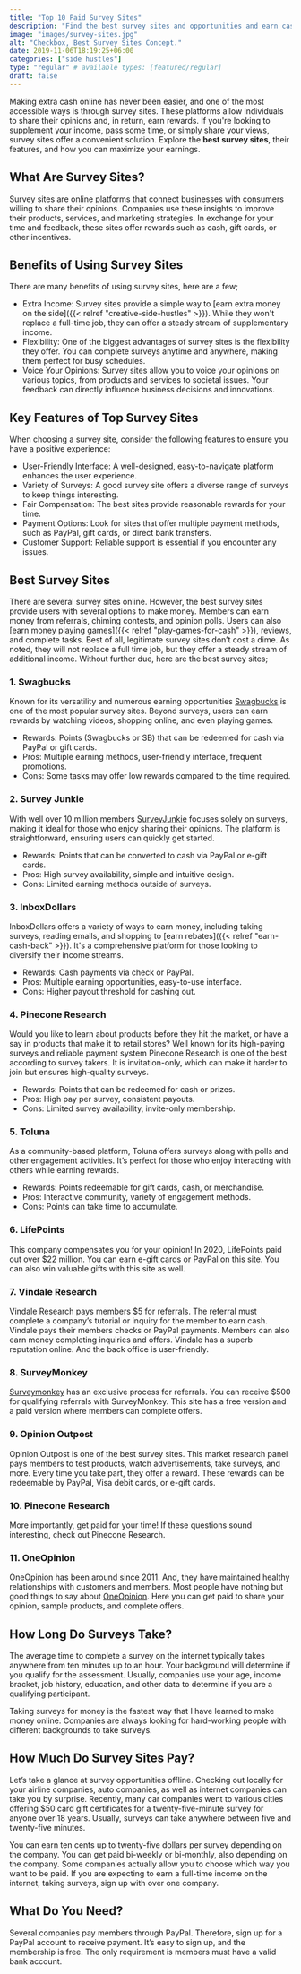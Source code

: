 ```yaml
---
title: "Top 10 Paid Survey Sites"
description: "Find the best survey sites and opportunities and earn cash, rewards, or gift cards. Get paid top dollar opinions completing questionnaires."
image: "images/survey-sites.jpg"
alt: "Checkbox, Best Survey Sites Concept."
date: 2019-11-06T18:19:25+06:00
categories: ["side hustles"]
type: "regular" # available types: [featured/regular]
draft: false
---
```


Making extra cash online has never been easier, and one of the most accessible ways is through survey sites. These platforms allow individuals to share their opinions and, in return, earn rewards. If you're looking to supplement your income, pass some time, or simply share your views, survey sites offer a convenient solution. Explore the **best survey sites**, their features, and how you can maximize your earnings.

## What Are Survey Sites?

Survey sites are online platforms that connect businesses with consumers willing to share their opinions. Companies use these insights to improve their products, services, and marketing strategies. In exchange for your time and feedback, these sites offer rewards such as cash, gift cards, or other incentives.

## Benefits of Using Survey Sites

There are many benefits of using survey sites, here are a few;

* Extra Income: Survey sites provide a simple way to [earn extra money on the side]({{< relref "creative-side-hustles" >}}). While they won't replace a full-time job, they can offer a steady stream of supplementary income.
* Flexibility: One of the biggest advantages of survey sites is the flexibility they offer. You can complete surveys anytime and anywhere, making them perfect for busy schedules.
* Voice Your Opinions: Survey sites allow you to voice your opinions on various topics, from products and services to societal issues. Your feedback can directly influence business decisions and innovations.

## Key Features of Top Survey Sites

When choosing a survey site, consider the following features to ensure you have a positive experience:

* User-Friendly Interface: A well-designed, easy-to-navigate platform enhances the user experience.
* Variety of Surveys: A good survey site offers a diverse range of surveys to keep things interesting.
* Fair Compensation: The best sites provide reasonable rewards for your time.
* Payment Options: Look for sites that offer multiple payment methods, such as PayPal, gift cards, or direct bank transfers.
* Customer Support: Reliable support is essential if you encounter any issues.

## Best Survey Sites

There are several survey sites online. However, the best survey sites provide users with several options to make money. Members can earn money from referrals, chiming contests, and opinion polls. Users can also [earn money playing games]({{< relref "play-games-for-cash" >}}), reviews, and complete tasks. Best of all, legitimate survey sites don’t cost a dime. As noted, they will not replace a full time job, but they offer a steady stream of additional income. Without further due, here are the best survey sites;

### 1. Swagbucks

Known for its versatility and numerous earning opportunities [Swagbucks](https://www.swagbucks.com/) is one of the most popular survey sites. Beyond surveys, users can earn rewards by watching videos, shopping online, and even playing games.

* Rewards: Points (Swagbucks or SB) that can be redeemed for cash via PayPal or gift cards.
* Pros: Multiple earning methods, user-friendly interface, frequent promotions.
* Cons: Some tasks may offer low rewards compared to the time required.

### 2. Survey Junkie

With well over 10 million members [SurveyJunkie](https://www.surveyjunkie.com/) focuses solely on surveys, making it ideal for those who enjoy sharing their opinions. The platform is straightforward, ensuring users can quickly get started.

* Rewards: Points that can be converted to cash via PayPal or e-gift cards.
* Pros: High survey availability, simple and intuitive design.
* Cons: Limited earning methods outside of surveys.

### 3. InboxDollars

InboxDollars offers a variety of ways to earn money, including taking surveys, reading emails, and shopping to [earn rebates]({{< relref "earn-cash-back" >}}). It's a comprehensive platform for those looking to diversify their income streams.

* Rewards: Cash payments via check or PayPal.
* Pros: Multiple earning opportunities, easy-to-use interface.
* Cons: Higher payout threshold for cashing out.

### 4. Pinecone Research

Would you like to learn about products before they hit the market, or have a say in products that make it to retail stores?  Well known for its high-paying surveys and reliable payment system Pinecone Research is one of the best according to survey takers. It is invitation-only, which can make it harder to join but ensures high-quality surveys.

* Rewards: Points that can be redeemed for cash or prizes.
* Pros: High pay per survey, consistent payouts.
* Cons: Limited survey availability, invite-only membership.

### 5. Toluna

As a community-based platform, Toluna offers surveys along with polls and other engagement activities. It’s perfect for those who enjoy interacting with others while earning rewards.

* Rewards: Points redeemable for gift cards, cash, or merchandise.
* Pros: Interactive community, variety of engagement methods.
* Cons: Points can take time to accumulate.

### 6. LifePoints

This company compensates you for your opinion! In 2020, LifePoints paid out over $22 million. You can earn e-gift cards or PayPal on this site. You can also win valuable gifts with this site as well.

### 7. Vindale Research

Vindale Research pays members $5 for referrals. The referral must complete a company’s tutorial or inquiry for the member to earn cash. Vindale pays their members checks or PayPal payments. Members can also earn money completing inquiries and offers. Vindale has a superb reputation online. And the back office is user-friendly.

### 8. SurveyMonkey

[Surveymonkey](https://www.surveymonkey.com/) has an exclusive process for referrals. You can receive $500 for qualifying referrals with SurveyMonkey. This site has a free version and a paid version where members can complete offers.

### 9. Opinion Outpost

Opinion Outpost is one of the best survey sites. This market research panel pays members to test products, watch advertisements, take surveys, and more. Every time you take part, they offer a reward. These rewards can be redeemable by PayPal, Visa debit cards, or e-gift cards.

### 10. Pinecone Research

More importantly, get paid for your time! If these questions sound interesting, check out Pinecone Research.

### 11. OneOpinion

OneOpinion has been around since 2011. And, they have maintained healthy relationships with customers and members. Most people have nothing but good things to say about [OneOpinion](https://www.oneopinion.com/). Here you can get paid to share your opinion, sample products, and complete offers.

## How Long Do Surveys Take?

The average time to complete a survey on the internet typically takes anywhere from ten minutes up to an hour. Your background will determine if you qualify for the assessment. Usually, companies use your age, income bracket, job history, education, and other data to determine if you are a qualifying participant.

Taking surveys for money is the fastest way that I have learned to make money online. Companies are always looking for hard-working people with different backgrounds to take surveys.

## How Much Do Survey Sites Pay?

Let’s take a glance at survey opportunities offline. Checking out locally for your airline companies, auto companies, as well as internet companies can take you by surprise. Recently, many car companies went to various cities offering $50 card gift certificates for a twenty-five-minute survey for anyone over 18 years. Usually, surveys can take anywhere between five and twenty-five minutes.

You can earn ten cents up to twenty-five dollars per survey depending on the company. You can get paid bi-weekly or bi-monthly, also depending on the company. Some companies actually allow you to choose which way you want to be paid. If you are expecting to earn a full-time income on the internet, taking surveys, sign up with over one company.

## What Do You Need?

Several companies pay members through PayPal. Therefore, sign up for a PayPal account to receive payment. It’s easy to sign up, and the membership is free. The only requirement is members must have a valid bank account.
